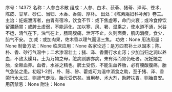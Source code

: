 序号：14372
名称：人参白术散
组成：人参、白术、茯苓、猪苓、泽泻、苍术、陈皮、甘草、砂仁、当归、木香、香薷、厚朴。
出处：《陈素庵妇科补解》卷三。
主治：妊娠泄泻者，由胃有宿冷，饮食不节：或下焦虚寒，命门火衰；或冷食停饮留滞肠胃；或脾土虚弱，不能运化，加以寒、风、暑、湿乘之，使水道不通，米谷不运，清气在下，浊气在上，肠鸣腹痛，泄泻不止。久则面黄，肌肉消瘦，食少，胎气不安。
加减：或加肉果，佐木香以理气而温三焦。
功效：None
用法用量：None
制备方法：None
临床应用：None
各家论述：是方四君补土以固本；陈、朴、香、砂行气温中；二术渗湿壮土；猪、泽、香薷行水止泻；少加当归之润以养血，不致太燥耳。土为万物之母，脏病则腑亦病，未有泻而胃仍旺者。况妊娠之胎，全赖血养。血者，水谷之精也。脾土受伤，不能生血养胎，必有腰酸腹痛，胎气急坠之患。初起1-2剂，朴、陈、砂、藿或可为温中消食之助，至于猪、泽、香薷行水太过，则肾气走泄，胎元受伤矣。当用参、术大剂，助脾扶胃，则胎自安。
用药禁忌：None
附注：None
